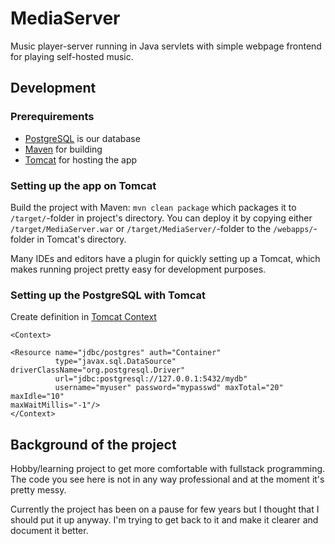 # MediaServer
Music player-server running in Java servlets with simple webpage frontend for playing self-hosted music.

## Development
### Prerequirements
* [PostgreSQL](https://www.postgresql.org/) is our database
* [Maven](https://maven.apache.org/index.html) for building
* [Tomcat](https://tomcat.apache.org/) for hosting the app

### Setting up the app on Tomcat
Build the project with Maven: `mvn clean package` which packages it to `/target/`-folder in project's directory. You can deploy it by copying either `/target/MediaServer.war` or `/target/MediaServer/`-folder to the `/webapps/`-folder in Tomcat's directory.

Many IDEs and editors have a plugin for quickly setting up a Tomcat, which makes running project pretty easy for development purposes. 

### Setting up the PostgreSQL with Tomcat
Create definition in [Tomcat Context](https://tomcat.apache.org/tomcat-10.1-doc/jndi-datasource-examples-howto.html#PostgreSQL)

```
<Context>

<Resource name="jdbc/postgres" auth="Container"
          type="javax.sql.DataSource" driverClassName="org.postgresql.Driver"
          url="jdbc:postgresql://127.0.0.1:5432/mydb"
          username="myuser" password="mypasswd" maxTotal="20" maxIdle="10"
maxWaitMillis="-1"/>
</Context>
```

## Background of the project
Hobby/learning project to get more comfortable with fullstack programming. The code you see here is not in any way professional and at the moment it's pretty messy.

Currently the project has been on a pause for few years but I thought that I should put it up anyway. I'm trying to get back to it and make it clearer and document it better.